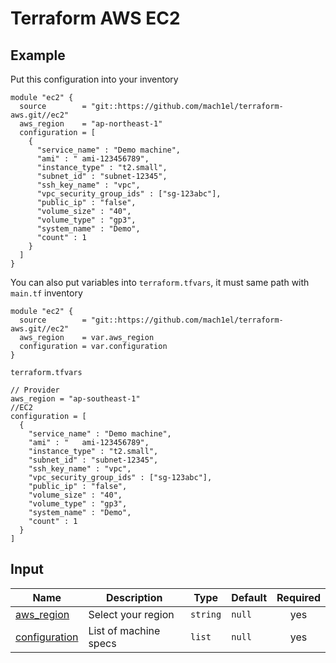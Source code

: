 # Terraform AWS EC2


## Example
Put this configuration into your inventory

```
module "ec2" {
  source        = "git::https://github.com/mach1el/terraform-aws.git//ec2"
  aws_region    = "ap-northeast-1"
  configuration = [
    {
      "service_name" : "Demo machine",
      "ami" : "	ami-123456789",
      "instance_type" : "t2.small",
      "subnet_id" : "subnet-12345",
      "ssh_key_name" : "vpc",
      "vpc_security_group_ids" : ["sg-123abc"],
      "public_ip" : "false",
      "volume_size" : "40",
      "volume_type" : "gp3",
      "system_name" : "Demo",
      "count" : 1
    }
  ]
}
```

You can also put variables into `terraform.tfvars`, it must same path with `main.tf` inventory

```
module "ec2" {
  source        = "git::https://github.com/mach1el/terraform-aws.git//ec2"
  aws_region    = var.aws_region
  configuration = var.configuration
}
```

`terraform.tfvars`

```
// Provider
aws_region = "ap-southeast-1"
//EC2
configuration = [
  {
    "service_name" : "Demo machine",
    "ami" : "	ami-123456789",
    "instance_type" : "t2.small",
    "subnet_id" : "subnet-12345",
    "ssh_key_name" : "vpc",
    "vpc_security_group_ids" : ["sg-123abc"],
    "public_ip" : "false",
    "volume_size" : "40",
    "volume_type" : "gp3",
    "system_name" : "Demo",
    "count" : 1
  }
]
```

## Input
| Name | Description | Type | Default | Required |
|------|-------------|------|---------|:--------:|
|<a name="aws_region"></a> [aws_region](#) | Select your region | `string` | `null` | yes |
|<a name="configuration"></a> [configuration](#) | List of machine specs | `list` | `null` | yes |